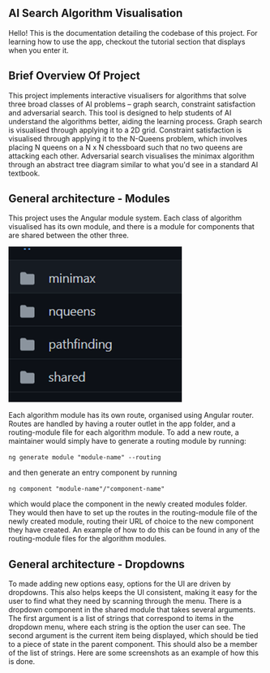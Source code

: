 ## AI Search Algorithm Visualisation

Hello! This is the documentation detailing the codebase of this project. For learning how to use the app, checkout the tutorial section that displays when you enter it.

## Brief Overview Of Project

This project implements interactive visualisers for algorithms that solve three broad classes of AI problems – graph search, constraint satisfaction and adversarial search. This tool is designed to help students of AI understand the algorithms better, aiding the learning process. Graph search is visualised through applying it to a 2D grid. Constraint satisfaction is visualised through applying it to the N-Queens problem, which involves placing N queens on a N x N chessboard such that no two queens are attacking each other. Adversarial search visualises the minimax algorithm through an abstract tree diagram similar to what you'd see in a standard AI textbook.

## General architecture - Modules

This project uses the Angular module system. Each class of algorithm visualised has its own module, and there is a module for components that are shared between the other three.

![](./images/module-structure.png)

Each algorithm module has its own route, organised using Angular router. Routes are handled by having a router outlet in the app folder, and a routing-module file for each algorithm module. To add a new route, a maintainer would simply have to generate a routing module by running:

`ng generate module "module-name" --routing`

and then generate an entry component by running

`ng component "module-name"/"component-name"`

which would place the component in the newly created modules folder. They would then have to set up the routes in the routing-module file of the newly created module, routing their URL of choice to the new component they have created. An example of how to do this can be found in any of the routing-module files for the algorithm modules.

## General architecture - Dropdowns

To made adding new options easy, options for the UI are driven by dropdowns. This also helps keeps the UI consistent, making it easy for the user to find what they need by scanning through the menu. There is a dropdown component in the shared module that takes several arguments. The first argument is a list of strings that correspond to items in the dropdown menu, where each string is the option the user can see. The second argument is the current item being displayed, which should be tied to a piece of state in the parent component. This should also be a member of the list of strings. Here are some screenshots as an example of how this is done.
